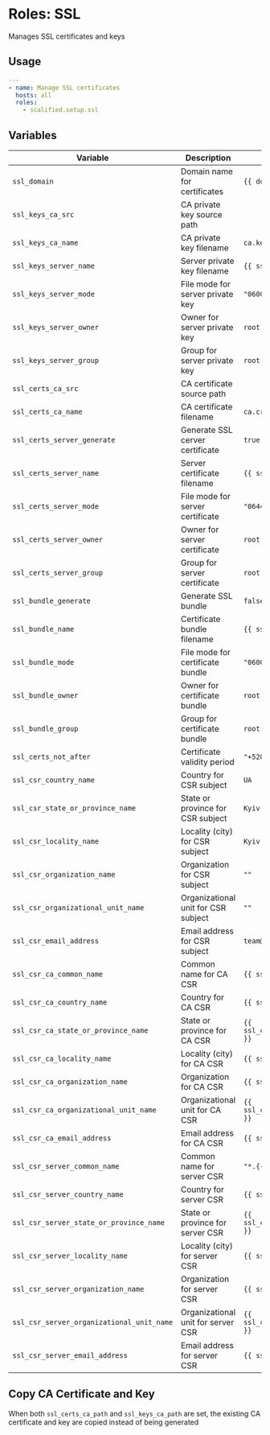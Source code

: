# Roles: SSL

Manages SSL certificates and keys

## Usage

```yaml
---
- name: Manage SSL certificates
  hosts: all
  roles:
    - scalified.setup.ssl
```

## Variables

| Variable                                  | Description                         | Default Value                            |
|-------------------------------------------|-------------------------------------|------------------------------------------|
| `ssl_domain`                              | Domain name for certificates        | `{{ domain }}`                           |
| `ssl_keys_ca_src`                         | CA private key source path          |                                          |
| `ssl_keys_ca_name`                        | CA private key filename             | `ca.key`                                 |
| `ssl_keys_server_name`                    | Server private key filename         | `{{ ssl_domain }}.key`                   |
| `ssl_keys_server_mode`                    | File mode for server private key    | `"0600"`                                 |
| `ssl_keys_server_owner`                   | Owner for server private key        | `root`                                   |
| `ssl_keys_server_group`                   | Group for server private key        | `root`                                   |
| `ssl_certs_ca_src`                        | CA certificate source path          |                                          |
| `ssl_certs_ca_name`                       | CA certificate filename             | `ca.crt`                                 |
| `ssl_certs_server_generate`               | Generate SSL cerver certificate     | `true`                                   |
| `ssl_certs_server_name`                   | Server certificate filename         | `{{ ssl_domain }}.crt`                   |
| `ssl_certs_server_mode`                   | File mode for server certificate    | `"0644"`                                 |
| `ssl_certs_server_owner`                  | Owner for server certificate        | `root`                                   |
| `ssl_certs_server_group`                  | Group for server certificate        | `root`                                   |
| `ssl_bundle_generate`                     | Generate SSL bundle                 | `false`                                  |
| `ssl_bundle_name`                         | Certificate bundle filename         | `{{ ssl_domain }}-bundle.pem`            |
| `ssl_bundle_mode`                         | File mode for certificate bundle    | `"0600"`                                 |
| `ssl_bundle_owner`                        | Owner for certificate bundle        | `root`                                   |
| `ssl_bundle_group`                        | Group for certificate bundle        | `root`                                   |
| `ssl_certs_not_after`                     | Certificate validity period         | `"+52000w"`                              |
| `ssl_csr_country_name`                    | Country for CSR subject             | `UA`                                     |
| `ssl_csr_state_or_province_name`          | State or province for CSR subject   | `Kyiv`                                   |
| `ssl_csr_locality_name`                   | Locality (city) for CSR subject     | `Kyiv`                                   |
| `ssl_csr_organization_name`               | Organization for CSR subject        | `""`                                     |
| `ssl_csr_organizational_unit_name`        | Organizational unit for CSR subject | `""`                                     |
| `ssl_csr_email_address`                   | Email address for CSR subject       | `team@{{ ssl_domain }}`                  |
| `ssl_csr_ca_common_name`                  | Common name for CA CSR              | `{{ ssl_domain }}`                       |
| `ssl_csr_ca_country_name`                 | Country for CA CSR                  | `{{ ssl_csr_country_name }}`             |
| `ssl_csr_ca_state_or_province_name`       | State or province for CA CSR        | `{{ ssl_csr_state_or_province_name }}`   |
| `ssl_csr_ca_locality_name`                | Locality (city) for CA CSR          | `{{ ssl_csr_locality_name }}`            |
| `ssl_csr_ca_organization_name`            | Organization for CA CSR             | `{{ ssl_csr_organization_name }}`        |
| `ssl_csr_ca_organizational_unit_name`     | Organizational unit for CA CSR      | `{{ ssl_csr_organizational_unit_name }}` |
| `ssl_csr_ca_email_address`                | Email address for CA CSR            | `{{ ssl_csr_email_address }}`            |
| `ssl_csr_server_common_name`              | Common name for server CSR          | `"*.{{ ssl_domain }}"`                   |
| `ssl_csr_server_country_name`             | Country for server CSR              | `{{ ssl_csr_country_name }}`             |
| `ssl_csr_server_state_or_province_name`   | State or province for server CSR    | `{{ ssl_csr_state_or_province_name }}`   |
| `ssl_csr_server_locality_name`            | Locality (city) for server CSR      | `{{ ssl_csr_locality_name }}`            |
| `ssl_csr_server_organization_name`        | Organization for server CSR         | `{{ ssl_csr_organization_name }}`        |
| `ssl_csr_server_organizational_unit_name` | Organizational unit for server CSR  | `{{ ssl_csr_organizational_unit_name }}` |
| `ssl_csr_server_email_address`            | Email address for server CSR        | `{{ ssl_csr_email_address }}`            |

## Copy CA Certificate and Key

When both `ssl_certs_ca_path` and `ssl_keys_ca_path` are set, the existing CA certificate and key are copied instead of being generated
